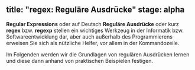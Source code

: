 title: "regex: Reguläre Ausdrücke"
stage: alpha
---
**Regular Expressions** oder auf Deutsch **Reguläre Ausdrücke** oder kurz **regex** bzw. **regexp** 
stellen ein wichtiges Werkzeug in der Informatik bzw. Softwareentwicklung dar, 
aber auch außerhalb des Programmierens erweisen Sie sich als nützliche 
Helfer, vor allem in der Kommandozeile.

Im Folgenden werden wir die Grundlagen von regulären Ausdrücken lernen und 
diese dann anhand von praktischen Beispielen festigen.
